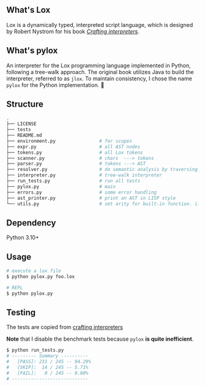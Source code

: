 ## What's Lox

Lox is a dynamically typed, interpreted script language, which is designed by Robert Nystrom for his book [*Crafting interpreters*](https://craftinginterpreters.com/).

## What's pylox

An interpreter for the Lox programming language implemented in Python, following a tree-walk approach. The original book utilizes Java to build the interpreter, referred to as `jlox`. To maintain consistency, I chose the name `pylox` for the Python implementation. 💅

## Structure
```sh
.
├── LICENSE
├── tests
├── README.md
├── environment.py                # for scopes
├── expr.py                       # all AST nodes
├── tokens.py                     # all Lox tokens
├── scanner.py                    # chars  ---> tokens
├── parser.py                     # tokens ---> AST
├── resolver.py                   # do semantic analysis by traversing AST
├── interpreter.py                # tree-walk interpreter
├── run_tests.py                  # run all tests
├── pylox.py                      # main
├── errors.py                     # some error handling
├── ast_printer.py                # print an AST in LISP style
└── utils.py                      # set arity for built-in function. i.e. clock
```
## Dependency
Python 3.10+

## Usage
```sh
# execute a lox file
$ python pylox.py foo.lox

# REPL
$ python pylox.py
```

## Testing
The tests are copied from [crafting interpreters](https://github.com/munificent/craftinginterpreters)

**Note** that I disable the benchmark tests because `pylox` **is quite inefficient**.

```sh
$ python run_tests.py
# --------- Summary ----------
#   [PASS]: 231 / 245 -- 94.29%
#   [SKIP]:  14 / 245 -- 5.71%
#   [FAIL]:   0 / 245 -- 0.00%
# ----------------------------
```

